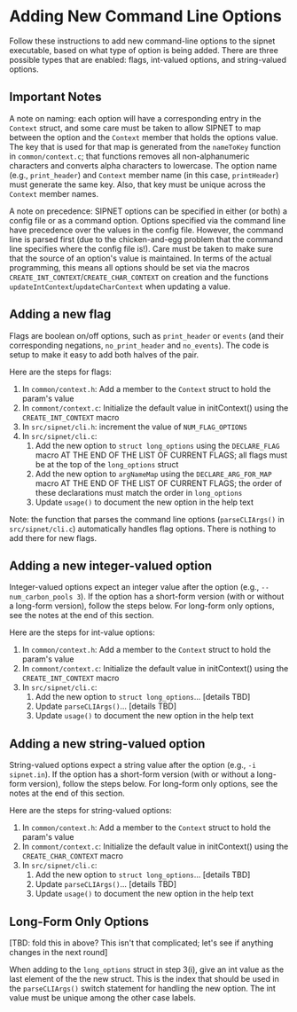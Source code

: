 # Adding New Command Line Options

Follow these instructions to add new command-line options to the sipnet executable, based on what type 
of option is being added. There are three possible types that are enabled: flags, int-valued 
options, and string-valued options.

## Important Notes

A note on naming: each option will have a corresponding entry in the `Context` struct, and some care must be
taken to allow SIPNET to map between the option 
and the `Context` member that holds the options value. The key that is used for that map is generated from the 
`nameToKey` function in `common/context.c`; that functions removes all non-alphanumeric characters
and converts alpha characters to lowercase. The option name (e.g., `print_header`) and `Context` 
member name (in this case, `printHeader`) must generate the same key. Also, that key must be unique
across the `Context` member names.

A note on precedence: SIPNET options can be specified in either (or both) a config file or as a 
command option. Options specified via the command line have precedence over the values in the 
config file. However, the command line is parsed first (due to the chicken-and-egg problem that the
command line specifies where the config file is!). Care must be taken to make sure that the source 
of an option's value is maintained. In terms of the actual programming, this means all options 
should be set via the macros `CREATE_INT_CONTEXT`/`CREATE_CHAR_CONTEXT` on creation and the functions
`updateIntContext`/`updateCharContext` when updating a value.

## Adding a new flag

Flags are boolean on/off options, such as `print_header` or `events` (and their corresponding 
negations, `no_print_header` and `no_events`). The code is setup to make it easy to add both
halves of the pair. 

Here are the steps for flags:

1. In `common/context.h`: Add a member to the `Context` struct to hold the param's value
2. In `commont/context.c`: Initialize the default value in initContext() using the `CREATE_INT_CONTEXT` macro
3. In `src/sipnet/cli.h`: increment the value of `NUM_FLAG_OPTIONS`
4. In `src/sipnet/cli.c`: 
   1. Add the new option to `struct long_options` using the `DECLARE_FLAG` macro AT THE END OF THE LIST OF CURRENT FLAGS; all flags must be at the top of the `long_options` struct
   2. Add the new option to `argNameMap` using the `DECLARE_ARG_FOR_MAP` macro AT THE END OF THE LIST OF CURRENT FLAGS; the order of these declarations must match the order in `long_options`
   3. Update `usage()` to document the new option in the help text

Note: the function that parses the command line options (`parseCLIArgs()` in `src/sipnet/cli.c`) automatically handles
flag options. There is nothing to add there for new flags.

## Adding a new integer-valued option

Integer-valued options expect an integer value after the option (e.g., `--num_carbon_pools 3`). 
If the option has a short-form version (with or without a long-form version), follow the steps below. 
For long-form only options, see the notes at the end of this section.

Here are the steps for int-value options:

1. In `common/context.h`: Add a member to the `Context` struct to hold the param's value
2. In `commont/context.c`: Initialize the default value in initContext() using the `CREATE_INT_CONTEXT` macro
3. In `src/sipnet/cli.c`:
    1. Add the new option to `struct long_options`... [details TBD]
    2. Update `parseCLIArgs()`... [details TBD]
    3. Update `usage()` to document the new option in the help text

## Adding a new string-valued option

String-valued options expect a string value after the option (e.g., `-i sipnet.in`).
If the option has a short-form version (with or without a long-form version), follow the steps below.
For long-form only options, see the notes at the end of this section.

Here are the steps for string-valued options:

1. In `common/context.h`: Add a member to the `Context` struct to hold the param's value
2. In `commont/context.c`: Initialize the default value in initContext() using the `CREATE_CHAR_CONTEXT` macro 
3. In `src/sipnet/cli.c`:
   1. Add the new option to `struct long_options`... [details TBD]
   2. Update `parseCLIArgs()`... [details TBD]
   3. Update `usage()` to document the new option in the help text


## Long-Form Only Options

[TBD: fold this in above? This isn't that complicated; let's see if anything changes in the next round]

When adding to the `long_options` struct in step 3(i), give an int value as the last element of the the new
struct. This is the index that should be used in the `parseCLIArgs()` switch statement for handling the new 
option. The int value must be unique among the other case labels.
